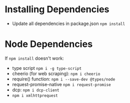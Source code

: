 # Installing Dependencies

-   Update all dependencies in package.json `npm install`

# Node Dependencies

If `npm install` doesn't work:

-   type script `npm i -g type-script`
-   cheerio (for web scraping): `npm i cheerio`
-   require() function: `npm i --save-dev @types/node`
-   request-promise-native `npm i request-promise`
-   dcp: `npm i dcp-client`
-   `npm i xmlhttprequest`
